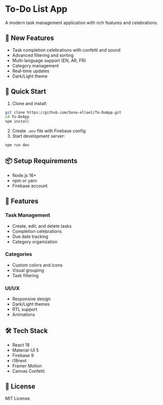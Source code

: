 # To-Do List App

A modern task management application with rich features and celebrations.

## 🎉 New Features

- Task completion celebrations with confetti and sound
- Advanced filtering and sorting
- Multi-language support (EN, AR, FR)
- Category management
- Real-time updates
- Dark/Light theme

## 🚀 Quick Start

1. Clone and install:
```bash
git clone https://github.com/Sona-ellool/To-DoApp.git
cd To-DoApp
npm install
```

2. Create `.env` file with Firebase config
3. Start development server:
```bash
npm run dev
```

## 📦 Setup Requirements

- Node.js 16+
- npm or yarn
- Firebase account

## 🎨 Features

### Task Management
- Create, edit, and delete tasks
- Completion celebrations
- Due date tracking
- Category organization

### Categories
- Custom colors and icons
- Visual grouping
- Task filtering

### UI/UX
- Responsive design
- Dark/Light themes
- RTL support
- Animations

## 🛠 Tech Stack

- React 18
- Material-UI 5
- Firebase 9
- i18next
- Framer Motion
- Canvas Confetti

## 📄 License

MIT License
